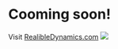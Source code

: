 # Cooming soon! 
Visit [RealibleDynamics.com](http://www.reliabledynamics.com)
[![](http://reliabledynamics.com/wp-content/uploads/2017/01/Reliable_Dynamics102logo.png)](http://www.reliabledynamics.com)

